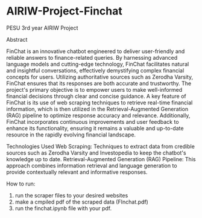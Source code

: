 # AIRIW-Project-Finchat
PESU 3rd year AIRIW Project

Abstract

FinChat is an innovative chatbot engineered to deliver user-friendly and reliable answers to finance-related queries. By harnessing advanced language models and cutting-edge technology, FinChat facilitates natural and insightful conversations, effectively demystifying complex financial concepts for users. Utilizing authoritative sources such as Zerodha Varsity, FinChat ensures that its responses are both accurate and trustworthy. The project's primary objective is to empower users to make well-informed financial decisions through clear and concise guidance. A key feature of FinChat is its use of web scraping techniques to retrieve real-time financial information, which is then utilized in the Retrieval-Augmented Generation (RAG) pipeline to optimize response accuracy and relevance. Additionally, FinChat incorporates continuous improvements and user feedback to enhance its functionality, ensuring it remains a valuable and up-to-date resource in the rapidly evolving financial landscape.

Technologies Used
Web Scraping:
Techniques to extract data from credible sources such as Zerodha Varsity and Investopedia to keep the chatbot's knowledge up to date.
Retrieval-Augmented Generation (RAG) Pipeline:
This approach combines information retrieval and language generation to provide contextually relevant and informative responses.

How to run:
1) run the scraper files to your desired websites
2) make a cmpiled pdf of the scraped data (FInchat.pdf)
3) run the finchat.ipynb file with your pdf.

